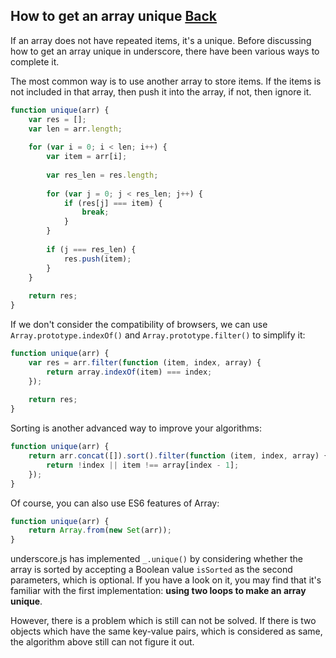## How to get an array unique [Back](./../underscore.md)

If an array does not have repeated items, it's a unique. Before discussing how to get an array unique in underscore, there have been various ways to complete it.

The most common way is to use another array to store items. If the items is not included in that array, then push it into the array, if not, then ignore it.

```js
function unique(arr) {
    var res = [];
    var len = arr.length;
    
    for (var i = 0; i < len; i++) {
        var item = arr[i];
        
        var res_len = res.length;
        
        for (var j = 0; j < res_len; j++) {
            if (res[j] === item) {
                break;
            }
        }
        
        if (j === res_len) {
            res.push(item);
        }
    }
    
    return res;
}
```

If we don't consider the compatibility of browsers, we can use `Array.prototype.indexOf()` and `Array.prototype.filter()` to simplify it:

```js
function unique(arr) {
    var res = arr.filter(function (item, index, array) {
        return array.indexOf(item) === index;
    });
    
    return res;
}
```

Sorting is another advanced way to improve your algorithms:

```js
function unique(arr) {
    return arr.concat([]).sort().filter(function (item, index, array) {
        return !index || item !== array[index - 1];
    });
}
```

Of course, you can also use ES6 features of Array:

```js
function unique(arr) {
    return Array.from(new Set(arr));
}
```

underscore.js has implemented `_.unique()` by considering whether the array is sorted by accepting a Boolean value `isSorted` as the second parameters, which is optional. If you have a look on it, you may find that it's familiar with the first implementation: **using two loops to make an array unique**.

However, there is a problem which is still can not be solved. If there is two objects which have the same key-value pairs, which is considered as same, the algorithm above still can not figure it out.


